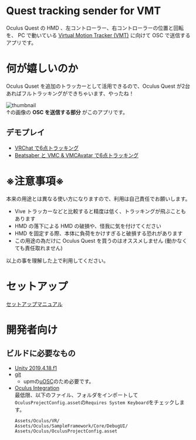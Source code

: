 # Quest tracking sender for VMT
Oculus Quest の HMD 、左コントローラー、右コントローラーの位置と回転を、 PC で動いている [Virtual Motion Tracker (VMT)](https://github.com/gpsnmeajp/VirtualMotionTracker) に向けて OSC で送信するアプリです。

# 何が嬉しいのか
Oculus Quset を追加のトラッカーとして活用できるので、Oculus Quest が2台あればフルトラッキングができちゃいます、やったね！

![thumbnail](https://pbs.twimg.com/media/Eri1LzsVEAEqZAY?format=jpg&name=small)<br>
↑の画像の **OSC を送信する部分** がこのアプリです。

## デモプレイ
* [VRChat で6点トラッキング](https://twitter.com/e_unimakura/status/1349026414868119552)
* [Beatsaber と VMC & VMCAvatar で6点トラッキング](https://twitter.com/e_unimakura/status/1348546213788860416)

# ※注意事項※
本来の用途とは異なる使い方になりますので、利用は自己責任でお願いします。

* Vive トラッカーなどと比較すると精度は低く、トラッキングが飛ぶこともあります
* HMD の落下による HMD の破損や、怪我に気を付けてください
* HMD を固定する際、本体に負荷をかけすぎると破損する恐れがあります
* この用途の為だけに Oculus Quest を買うのはオススメしません
(動かなくても責任取れません)

以上の事を理解した上で利用してください。

# セットアップ
[セットアップマニュアル](https://github.com/Unimakura/QuestTrackingSenderForVMT/wiki)


# 開発者向け
## ビルドに必要なもの
* [Unity 2019.4.18.f1](https://unity3d.com/jp/get-unity/download/archive)
* [git](https://git-scm.com/downloads)
    * upmの[uOSC](https://github.com/hecomi/uOSC)のため必要です。
* [Oculus Integration](https://assetstore.unity.com/packages/tools/integration/oculus-integration-82022)  
最低限、以下のファイル、フォルダをインポートして`OculusProjectConfig.asset`の`Requires System Keyboard`をチェックします。  
    ```
    Assets/Oculus/VR/
    Assets/Oculus/SampleFramework/Core/DebugUI/
    Assets/Oculus/OculusProjectConfig.asset
    ```